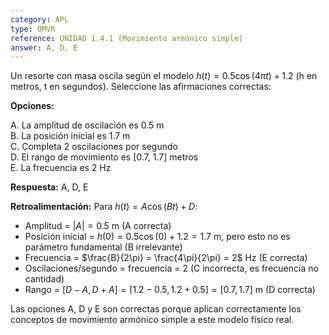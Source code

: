 ```yaml
---
category: APL
type: OMVR
reference: UNIDAD 1.4.1 (Movimiento armónico simple)
answer: A, D, E
---
```


Un resorte con masa oscila según el modelo $h(t) = 0.5\cos(4\pi t) + 1.2$ (h en metros, t en segundos). Seleccione las afirmaciones correctas:

**Opciones:**

A. La amplitud de oscilación es 0.5 m  
B. La posición inicial es 1.7 m  
C. Completa 2 oscilaciones por segundo  
D. El rango de movimiento es [0.7, 1.7] metros  
E. La frecuencia es 2 Hz  

**Respuesta:** A, D, E

**Retroalimentación:**
Para $h(t) = A\cos(Bt) + D$:

- Amplitud = $|A| = 0.5$ m (A correcta)
- Posición inicial = $h(0) = 0.5\cos(0) + 1.2 = 1.7$ m, pero esto no es parámetro fundamental (B irrelevante)
- Frecuencia = $\frac{B}{2\pi} = \frac{4\pi}{2\pi} = 2$ Hz (E correcta)
- Oscilaciones/segundo = frecuencia = 2 (C incorrecta, es frecuencia no cantidad)
- Rango = $[D-A, D+A] = [1.2-0.5, 1.2+0.5] = [0.7, 1.7]$ m (D correcta)

Las opciones A, D y E son correctas porque aplican correctamente los conceptos de movimiento armónico simple a este modelo físico real.
